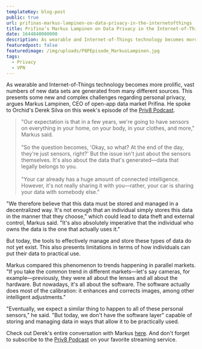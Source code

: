 ```yaml
---
templateKey: blog-post
public: true
url: prifinas-markus-lampinen-on-data-privacy-in-the-internetofthings
title: Prifina’s Markus Lampinen on Data Privacy in the Internet-of-Things
date: 1644840000000
description: As wearable and Internet-of-Things technology becomes more prolific, vast numbers of new data sets are generated from many different sources. This presents some new and complex challenges regarding personal privacy, argues Markus Lampinen, CEO of open-app data market Prifina. He spoke to Orchid’s Derek Silva on this week’s episode of the Priv8 Podcast.
featuredpost: false
featuredimage: /img/uploads/P8PEpisode_MarkusLampinen.jpg
tags:
  - Privacy
  - VPN
---
```

As wearable and Internet-of-Things technology becomes more prolific, vast numbers of new data sets are generated from many different sources. This presents some new and complex challenges regarding personal privacy, argues Markus Lampinen, CEO of open-app data market Prifina. He spoke to Orchid's Derek Silva on this week's episode of the [Priv8 Podcast](https://www.orchid.com/podcast/).

>"Our expectation is that in a few years, we're going to have sensors on everything in your home, on your body, in your clothes, and more," Markus said.
<br /><br />
"So the question becomes, 'Okay, so what? At the end of the day, they're just sensors, right?' But the issue isn't just about the sensors themselves. It's also about the data that's generated—data that legally belongs to you.
<br /><br />
"Your car already has a huge amount of connected intelligence. However, it's not really sharing it with you—rather, your car is sharing your data with somebody else."

"We therefore believe that this data must be stored and managed in a decentralized way. It's not enough that an individual simply stores this data in the manner that they choose," which could lead to data theft and external control, Markus said. "It's also absolutely imperative that the individual who owns the data is the one that actually uses it."

But today, the tools to effectively manage and store these types of data do not yet exist. This also presents limitations in terms of how individuals can put their data to practical use.

Markus compared this phenomenon to trends happening in parallel markets. "If you take the common trend in different markets—let's say cameras, for example—previously, they were all about the lenses and all about the hardware. But nowadays, it's all about the software. The software actually does most of the calibration: it enhances and corrects images, among other intelligent adjustments."

"Eventually, we expect a similar thing to happen to all of these personal sensors," he said. "But today, we don't have the software layer" capable of storing and managing data in ways that allow it to be practically used.

Check out Derek's entire conversation with Markus [here](https://www.orchid.com/podcast/episode-82-Markus-Lampinen/). And don't forget to subscribe to the [Priv8 Podcast](https://www.orchid.com/podcast/) on your favorite streaming service.